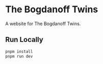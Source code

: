 # The Bogdanoff Twins

A website for The Bogdanoff Twins.

## Run Locally

```sh
pnpm install
pnpm run dev
```

